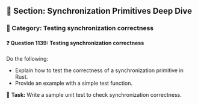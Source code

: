## 📘 Section: Synchronization Primitives Deep Dive
### 🔹 Category: Testing synchronization correctness
#### ❓ Question 1139: Testing synchronization correctness

Do the following:

- Explain how to test the correctness of a synchronization primitive in Rust.
- Provide an example with a simple test function.

🔧 **Task:** Write a sample unit test to check synchronization correctness.
